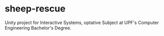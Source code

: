 # sheep-rescue

Unity project for Interactive Systems, optative Subject at UPF's Computer Engineering Bachelor's Degree.